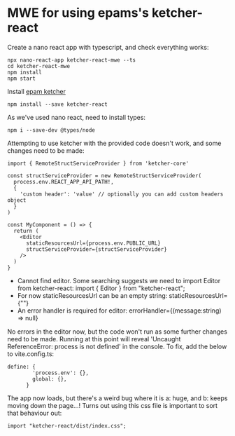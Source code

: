 # MWE for using epams's ketcher-react

Create a nano react app with typescript, and check everything works:
```
npx nano-react-app ketcher-react-mwe --ts
cd ketcher-react-mwe
npm install
npm start
```

Install [epam ketcher](https://github.com/epam/ketcher)

```
npm install --save ketcher-react
```

As we've used nano react, need to install types:
```
npm i --save-dev @types/node
```


Attempting to use ketcher with the provided code doesn't work, and some changes need to be made:
 
```
import { RemoteStructServiceProvider } from 'ketcher-core'

const structServiceProvider = new RemoteStructServiceProvider(
  process.env.REACT_APP_API_PATH!,
  {
    'custom header': 'value' // optionally you can add custom headers object 
  }
)

const MyComponent = () => {
  return (
    <Editor
      staticResourcesUrl={process.env.PUBLIC_URL}
      structServiceProvider={structServiceProvider}
    />
  )
}
```

- Cannot find editor. Some searching suggests we need to import Editor from ketcher-react: import { Editor } from "ketcher-react";
- For now staticResourcesUrl can be an empty string: staticResourcesUrl={""}
- An error handler is required for editor: errorHandler={(message:string) => null}

No errors in the editor now, but the code won't run as some further changes need to be made. Running at this point will reveal 'Uncaught ReferenceError: process is not defined' in the console. To fix, add the below to vite.config.ts:

```
define: {
        'process.env': {},
        global: {},
      }
```

The app now loads, but there's a weird bug where it is a: huge, and b: keeps moving down the page...! Turns out using this css file is important to sort that behaviour out:

```
import "ketcher-react/dist/index.css";
```


